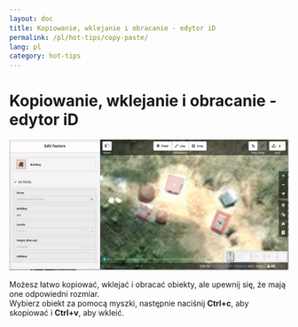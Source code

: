 ```yaml
---
layout: doc
title: Kopiowanie, wklejanie i obracanie - edytor iD
permalink: /pl/hot-tips/copy-paste/
lang: pl
category: hot-tips
---
```


Kopiowanie, wklejanie i obracanie - edytor iD
============

![copy-paste][]


Możesz łatwo kopiować, wklejać i obracać obiekty, ale upewnij się, że mają one odpowiedni rozmiar.  
Wybierz obiekt za pomocą myszki, następnie naciśnij **Ctrl+c**, aby skopiować i **Ctrl+v**, aby wkleić.  

[copy-paste]:/images/hot-tips/copy-paste.gif
[keymon]:/images/hot-tips/keymon.png